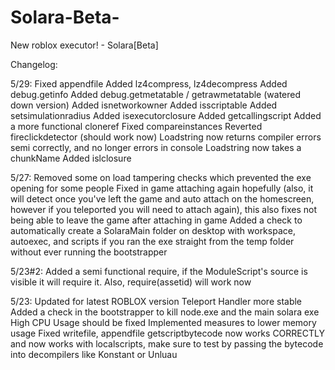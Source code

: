 # Solara-Beta-
New roblox executor! - Solara[Beta]

Changelog:

5/29: Fixed appendfile Added lz4compress, lz4decompress Added debug.getinfo Added debug.getmetatable / getrawmetatable (watered down version) Added isnetworkowner Added isscriptable Added setsimulationradius Added isexecutorclosure Added getcallingscript Added a more functional cloneref Fixed compareinstances Reverted fireclickdetector (should work now) Loadstring now returns compiler errors semi correctly, and no longer errors in console Loadstring now takes a chunkName Added islclosure

5/27: Removed some on load tampering checks which prevented the exe opening for some people Fixed in game attaching again hopefully (also, it will detect once you've left the game and auto attach on the homescreen, however if you teleported you will need to attach again), this also fixes not being able to leave the game after attaching in game Added a check to automatically create a SolaraMain folder on desktop with workspace, autoexec, and scripts if you ran the exe straight from the temp folder without ever running the bootstrapper

5/23#2: Added a semi functional require, if the ModuleScript's source is visible it will require it. Also, require(assetid) will work now

5/23: Updated for latest ROBLOX version Teleport Handler more stable Added a check in the bootstrapper to kill node.exe and the main solara exe High CPU Usage should be fixed Implemented measures to lower memory usage Fixed writefile, appendfile getscriptbytecode now works CORRECTLY and now works with localscripts, make sure to test by passing the bytecode into decompilers like Konstant or Unluau

